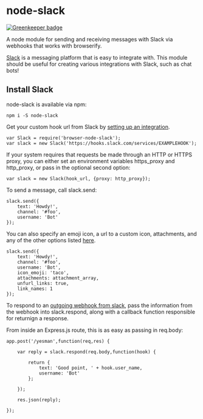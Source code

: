 # node-slack

[![Greenkeeper badge](https://badges.greenkeeper.io/RichardLitt/browser-node-slack.svg)](https://greenkeeper.io/)

A node module for sending and receiving messages with Slack via webhooks that works with browserify.

[Slack](https://slack.com/) is a messaging platform that is easy to integrate with.
This module should be useful for creating various integrations with Slack, such as
chat bots!

## Install Slack

node-slack is available via npm:

```
npm i -S node-slack
```


Get your custom hook url from Slack by [setting up an integration](https://makeawesomeshit.slack.com/services/new/incoming-webhook).


```
var Slack = require('browser-node-slack');
var slack = new Slack('https://hooks.slack.com/services/EXAMPLEHOOK');
```

If your system requires that requests be made through
an HTTP or HTTPS proxy, you can either set an environment
variables https_proxy and http_proxy,
or pass in the optional second option:

```
var slack = new Slack(hook_url, {proxy: http_proxy});
```

To send a message, call slack.send:

```
slack.send({
	text: 'Howdy!',
	channel: '#foo',
	username: 'Bot'
});
```

You can also specify an emoji icon, a url to a custom icon, attachments,
and any of the other options listed [here](slack.com/services/new/incoming-webhook).


```
slack.send({
	text: 'Howdy!',
	channel: '#foo',
	username: 'Bot',
	icon_emoji: 'taco',
	attachments: attachment_array,
	unfurl_links: true,
	link_names: 1
});
```

To respond to an [outgoing webhook from slack](https://slack.com/services/new/outgoing-webhook), pass the information from the webhook into slack.respond,
along with a callback function responsible for returnign a response.

From inside an Express.js route, this is as easy as passing in req.body:

```
app.post('/yesman',function(req,res) {

	var reply = slack.respond(req.body,function(hook) {

		return {
			text: 'Good point, ' + hook.user_name,
			username: 'Bot'
		};

	});

	res.json(reply);

});

```
